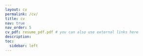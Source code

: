 ```yaml
---
layout: cv
permalink: /cv/
title: cv
nav: true
nav_order: 5
cv_pdf: resume_pdf.pdf # you can also use external links here
description:
toc:
  sidebar: left
---
```

